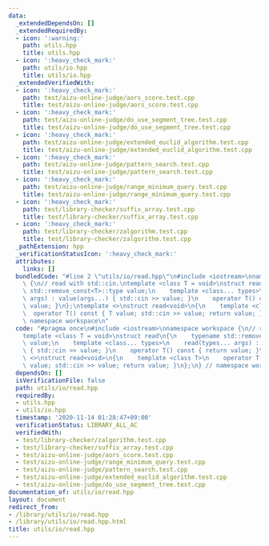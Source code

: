 ```yaml
---
data:
  _extendedDependsOn: []
  _extendedRequiredBy:
  - icon: ':warning:'
    path: utils.hpp
    title: utils.hpp
  - icon: ':heavy_check_mark:'
    path: utils/io.hpp
    title: utils/io.hpp
  _extendedVerifiedWith:
  - icon: ':heavy_check_mark:'
    path: test/aizu-online-judge/aors_score.test.cpp
    title: test/aizu-online-judge/aors_score.test.cpp
  - icon: ':heavy_check_mark:'
    path: test/aizu-online-judge/do_use_segment_tree.test.cpp
    title: test/aizu-online-judge/do_use_segment_tree.test.cpp
  - icon: ':heavy_check_mark:'
    path: test/aizu-online-judge/extended_euclid_algorithm.test.cpp
    title: test/aizu-online-judge/extended_euclid_algorithm.test.cpp
  - icon: ':heavy_check_mark:'
    path: test/aizu-online-judge/pattern_search.test.cpp
    title: test/aizu-online-judge/pattern_search.test.cpp
  - icon: ':heavy_check_mark:'
    path: test/aizu-online-judge/range_minimum_query.test.cpp
    title: test/aizu-online-judge/range_minimum_query.test.cpp
  - icon: ':heavy_check_mark:'
    path: test/library-checker/suffix_array.test.cpp
    title: test/library-checker/suffix_array.test.cpp
  - icon: ':heavy_check_mark:'
    path: test/library-checker/zalgorithm.test.cpp
    title: test/library-checker/zalgorithm.test.cpp
  _pathExtension: hpp
  _verificationStatusIcon: ':heavy_check_mark:'
  attributes:
    links: []
  bundledCode: "#line 2 \"utils/io/read.hpp\"\n#include <iostream>\nnamespace workspace\
    \ {\n// read with std::cin.\ntemplate <class T = void>\nstruct read\n{\n    typename\
    \ std::remove_const<T>::type value;\n    template <class... types>\n    read(types...\
    \ args) : value(args...) { std::cin >> value; }\n    operator T() const { return\
    \ value; }\n};\ntemplate <>\nstruct read<void>\n{\n    template <class T>\n  \
    \  operator T() const { T value; std::cin >> value; return value; }\n};\n} //\
    \ namespace workspace\n"
  code: "#pragma once\n#include <iostream>\nnamespace workspace {\n// read with std::cin.\n\
    template <class T = void>\nstruct read\n{\n    typename std::remove_const<T>::type\
    \ value;\n    template <class... types>\n    read(types... args) : value(args...)\
    \ { std::cin >> value; }\n    operator T() const { return value; }\n};\ntemplate\
    \ <>\nstruct read<void>\n{\n    template <class T>\n    operator T() const { T\
    \ value; std::cin >> value; return value; }\n};\n} // namespace workspace\n"
  dependsOn: []
  isVerificationFile: false
  path: utils/io/read.hpp
  requiredBy:
  - utils.hpp
  - utils/io.hpp
  timestamp: '2020-11-14 01:28:47+09:00'
  verificationStatus: LIBRARY_ALL_AC
  verifiedWith:
  - test/library-checker/zalgorithm.test.cpp
  - test/library-checker/suffix_array.test.cpp
  - test/aizu-online-judge/aors_score.test.cpp
  - test/aizu-online-judge/range_minimum_query.test.cpp
  - test/aizu-online-judge/pattern_search.test.cpp
  - test/aizu-online-judge/extended_euclid_algorithm.test.cpp
  - test/aizu-online-judge/do_use_segment_tree.test.cpp
documentation_of: utils/io/read.hpp
layout: document
redirect_from:
- /library/utils/io/read.hpp
- /library/utils/io/read.hpp.html
title: utils/io/read.hpp
---
```


